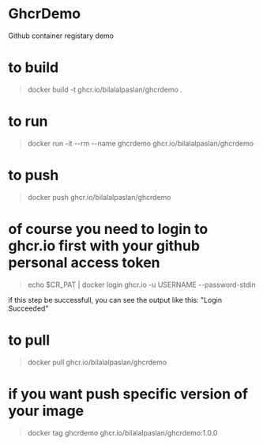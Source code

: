 # GhcrDemo
Github container registary demo


# to build

> docker build -t ghcr.io/bilalalpaslan/ghcrdemo .

# to run

> docker run -it --rm --name ghcrdemo ghcr.io/bilalalpaslan/ghcrdemo

# to push

> docker push ghcr.io/bilalalpaslan/ghcrdemo

# of course you need to login to ghcr.io first with your github personal access token

> echo $CR_PAT | docker login ghcr.io -u USERNAME --password-stdin

if this step be successfull, you can see the output like this: "Login Succeeded"

# to pull

> docker pull ghcr.io/bilalalpaslan/ghcrdemo

# if you want push specific version of your image

> docker tag ghcrdemo ghcr.io/bilalalpaslan/ghcrdemo:1.0.0